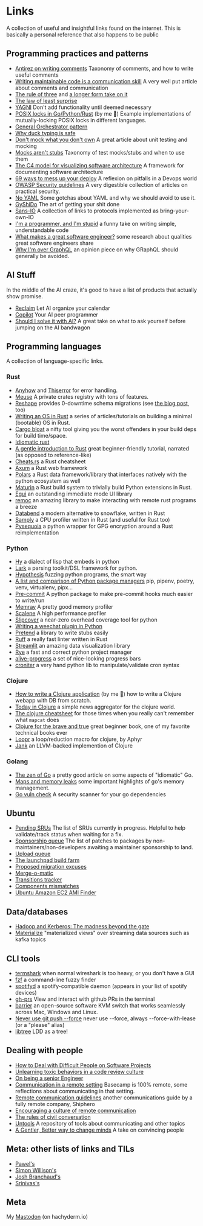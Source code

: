 # Links

A collection of useful and insightful links found on the internet.
This is basically a personal reference that also happens to be public

## Programming practices and patterns

- [Antirez on writing comments](http://antirez.com/news/124) Taxonomy of comments, and how to write useful comments
- [Writing maintainable code is a communication skill](https://max.engineer/maintainable-code) A very well put article about comments and communication
- [The rule of three](https://en.wikipedia.org/wiki/Rule_of_three_(computer_programming)) and [a longer form take on it](https://andrewbrookins.com/technology/the-rule-of-three/)
- [The law of least surprise](https://en.wikipedia.org/wiki/Principle_of_least_astonishment)
- [YAGNI](https://en.wikipedia.org/wiki/You_aren%27t_gonna_need_it) Don't add functionality until deemed necessary
- [POSIX locks in Go/Python/Rust](https://github.com/chrisglass/posix-locks) (by me :metal:) Example implementations of mutually-locking POSIX locks in different languages.
- [General Orchestrator pattern](https://kislayverma.com/software-architecture/architecture-pattern-orchestration-via-workflows/)
- [Why duck typing is safe](http://www.jerf.org/iri/post/2954)
- [Don't mock what you don't own](https://hynek.me/articles/what-to-mock-in-5-mins/) A great article about unit testing and mocking
- [Mocks aren't stubs](https://martinfowler.com/articles/mocksArentStubs.html) Taxonomy of test mocks/stubs and when to use them
- [The C4 model for visualizing software architecture](https://c4model.com/) A framework for documenting software architecture
- [69 ways to mess up your deploy](https://kellyshortridge.com/blog/posts/69-ways-to-mess-up-your-deploy/) A reflexion on pitfalls in a Devops world
- [OWASP Security guidelines](https://cheatsheetseries.owasp.org/index.html) A very digestible collection of articles on practical security.
- [No YAML](https://noyaml.com/) Some gotchas about YAML and why we should avoid to use it.
- [GyShiDo](https://gyshido.com) The art of getting your shit done 
- [Sans-IO](https://sans-io.readthedocs.io/) A collection of links to protocols implemented as bring-your-own-IO
- [I'm a programmer, and I'm stupid](https://antonz.org/stupid/) a funny take on writing simple, understandable code
- [What makes a great software engineer?](https://www.microsoft.com/en-us/research/uploads/prod/2019/03/Paul-Li-MSR-Tech-Report.pdf) some research about qualities great software engineers share
- [Why I'm over GraphQL](https://bessey.dev/blog/2024/05/24/why-im-over-graphql/) an opinion piece on why GRaphQL should generally be avoided.

## AI Stuff

In the middle of the AI craze, it's good to have a list of products that actually show promise.

- [Reclaim](https://reclaim.ai/) Let AI organize your calendar
- [Copilot](https://github.com/features/copilot) Your AI peer programmer
- [Should I solve it with AI?](https://tiferet.github.io/posts/should-i-solve-it-with-ai/) A great take on what to ask yourself before jumping on the AI bandwagon

## Programming languages

A collection of language-specific links.

### Rust

- [Anyhow](https://docs.rs/anyhow/latest/anyhow/) and [Thiserror](https://docs.rs/thiserror/latest/thiserror/) for error handling.
- [Meuse](https://github.com/mcorbin/meuse) A private crates registry with tons of features.
- [Reshape](https://github.com/fabianlindfors/reshape) provides 0-downtime schema migrations (see [the blog post](https://fabianlindfors.se/blog/schema-migrations-in-postgres-using-reshape/), too)
- [Writing an OS in Rust](https://os.phil-opp.com/) a series of articles/tutorials on building a minimal (bootable) OS in Rust.
- [Cargo bloat](https://github.com/RazrFalcon/cargo-bloat) a nifty tool giving you the worst offenders in your build deps for build time/space.
- [Idiomatic rust](https://github.com/mre/idiomatic-rust)
- [A gentle introduction to Rust](https://stevedonovan.github.io/rust-gentle-intro/) great beginner-friendly tutorial, narrated (as opposed to reference-like)
- [Cheats.rs](https://cheats.rs) a Rust cheatsheet
- [Axum](https://github.com/tokio-rs/axum) a Rust web framework
- [Polars](https://pola.rs) a Rust data framework/library that interfaces natively with the python ecosystem as well
- [Maturin](https://www.maturin.rs/) a Rust build system to trivially build Python extensions in Rust.
- [Egui](https://www.egui.rs/) an outstanding immediate mode UI library
- [remoc](https://github.com/ENQT-GmbH/remoc/) an amazing library to make interacting with remote rust programs a breeze
- [Databend](https://github.com/datafuselabs/databend) a modern alternative to snowflake, written in Rust
- [Samply](https://github.com/mstange/samply) a CPU profiler written in Rust (and useful for Rust too)
- [Pysequoia](https://github.com/wiktor-k/pysequoia) a python wrapper for GPG encryption around a Rust reimplementation

### Python

- [Hy](https://github.com/hylang/hy) a dialect of lisp that embeds in python
- [Lark](https://github.com/lark-parser/lark) a parsing toolkit/DSL framework for python.
- [Hypothesis](https://hypothesis.readthedocs.io/en/latest/) fuzzing python programs, the smart way
- [A list and comparison of Python package managers](https://bas.codes/posts/python-virtualenv-venv-pip-pyenv-poetry) pip, pipenv, poetry, venv, virtualenv, pipx...
- [Pre-commit](https://pre-commit.com/) A python package to make pre-commit hooks much easier to write/run
- [Memray](https://github.com/bloomberg/memray) A pretty good memory profiler
- [Scalene](https://github.com/plasma-umass/scalene) A high performance profiler
- [Slipcover](https://github.com/plasma-umass/slipcover) a near-zero overhead coverage tool for python
- [Writing a weechat plugin in Python](https://weechat.org/files/doc/stable/weechat_scripting.en.html)
- [Pretend](https://github.com/alex/pretend) a library to write stubs easily
- [Ruff](https://github.com/charliermarsh/ruff) a really fast linter written in Rust
- [Streamlit](https://streamlit.io) an amazing data visualization library
- [Rye](https://rye-up.com/) a fast and correct python project manager
- [alive-progress](https://github.com/rsalmei/alive-progress) a set of nice-looking progress bars
- [croniter](https://github.com/kiorky/croniter) a very hand python lib to manipulate/validate cron syntax


### Clojure

- [How to write a Clojure application](https://www.exoscale.com/syslog/clojure-application-tutorial/) (by me :metal:) how to write a Clojure webapp with DB from scratch.
- [Today in Clojure](https://todayinclojure.com/) a simple news aggregator for the clojure world.
- [The clojure cheatsheet](https://clojure.org/api/cheatsheet) for those times when you really can't remember what `mapcat` does
- [Clojure for the brave and true](https://www.braveclojure.com/) great beginner book, one of my favorite technical books ever
- [Loopr](https://aphyr.com/posts/360-loopr-a-loop-reduction-macro-for-clojure) a loop/reduction macro for clojure, by Aphyr
- [Jank](https://jank-lang.org/) an LLVM-backed implemention of Clojure

### Golang

- [The zen of Go](https://dave.cheney.net/2020/02/23/the-zen-of-go) a pretty good article on some aspects of "idiomatic" Go.
- [Maps and memory leaks](https://teivah.medium.com/maps-and-memory-leaks-in-go-a85ebe6e7e69) some important highlights of go's memory management.
- [Go vuln check](https://go.dev/blog/vuln) A security scanner for your go dependencies

## Ubuntu

- [Pending SRUs](https://people.canonical.com/~ubuntu-archive/pending-sru.html) The list of SRUs currently in progress. Helpful to help validate/track status when waiting for a fix.
- [Sponsorship queue](http://reqorts.qa.ubuntu.com/reports/sponsoring/) The list of patches to packages by non-maintainers/non-developers awaiting a maintainer sponsorship to land.
- [Upload queue](https://launchpad.net/ubuntu/impish/+queue?queue_state=1)
- [The launchpad build farm](https://launchpad.net/builders)
- [Proposed migration excuses](https://people.canonical.com/~ubuntu-archive/proposed-migration/update_excuses.html)
- [Merge-o-matic](https://merges.ubuntu.com/)
- [Transitions tracker](https://people.canonical.com/~ubuntu-archive/transitions/html/)
- [Components mismatches](http://people.canonical.com/~ubuntu-archive/component-mismatches.txt)
- [Ubuntu Amazon EC2 AMI Finder](https://cloud-images.ubuntu.com/locator/ec2/)

## Data/databases
- [Hadoop and Kerberos: The madness beyond the gate](https://steveloughran.gitbooks.io/kerberos_and_hadoop/content/sections/kerberos_the_madness.html)
- [Materialize](https://github.com/MaterializeInc/materialize) "materialized views" over streaming data sources such as kafka topics

## CLI tools

- [termshark](https://termshark.io/) when normal wireshark is too heavy, or you don't have a GUI
- [fzf](https://github.com/junegunn/fzf) a command-line fuzzy finder
- [spotifyd](https://github.com/Spotifyd/spotifyd) a spotify-compatible daemon (appears in your list of spotify devices)
- [gh-prs](https://github.com/dlvhdr/gh-prs) View and interact with github PRs in the terminal
- [barrier](https://github.com/debauchee/barrier) an open-source software KVM switch that works seamlessly across Mac, Windows and Linux.
- [Never use git push --force](https://salferrarello.com/never-git-push-force/) never use --force, always --force-with-lease (or a "please" alias)
- [libtree](https://github.com/haampie/libtree) LDD as a tree!


## Dealing with people

- [How to Deal with Difficult People on Software Projects](https://people.neilon.software/)
- [Unlearning toxic behaviors in a code review culture](https://medium.com/@sandya.sankarram/unlearning-toxic-behaviors-in-a-code-review-culture-b7c295452a3c)
- [On being a senior Engineer](https://www.kitchensoap.com/2012/10/25/on-being-a-senior-engineer/)
- [Communication in a remote setting](https://basecamp.com/guides/how-we-communicate) Basecamp is 100% remote, some reflections about communicating in that setting.
- [Remote communication guidelines](https://shiphero.com/careers/communication-guidelines/) another communications guide by a fully remote company, Shiphero
- [Encouraging a culture of remote communication](https://www.mcls.io/blog/encouraging-a-culture-of-written-communication)
- [The rules of civil conversation](https://therulesofcivilconversation.org/)
- [Untools](https://untools.co/) A repository of tools about communicating and other topics
- [A Gentler, Better way to change minds](https://www.theatlantic.com/family/archive/2022/04/arguing-with-someone-different-values/629495/) A take on convincing people

## Meta: other lists of links and TILs
- [Pawel's](https://github.com/pawroman/links)
- [Simon Willison's](https://til.simonwillison.net)
- [Josh Branchaud's](https://github.com/jbranchaud/til)
- [Srinivas's](https://shireenrao.github.io/til/)

## Meta
My <a rel="me" href="https://hachyderm.io/@tribaal">Mastodon</a> (on hachyderm.io)
